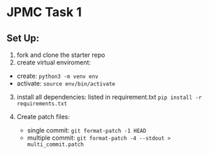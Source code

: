 # JPMC Task 1
## Set Up:

1. fork and clone the starter repo
2. create virtual enviroment:

 * create: `python3 -m venv env`
 * activate: `source env/bin/activate`

3. install all dependencies: listed in requirement.txt `pip install -r requirements.txt`

4. Create patch files:
    * single commit: `git format-patch -1 HEAD`
    * multiple commit: `git format-patch -4 --stdout > multi_commit.patch`




